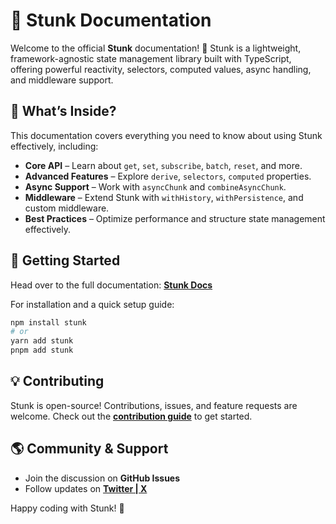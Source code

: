 # 📖 Stunk Documentation

Welcome to the official **Stunk** documentation! 🚀 Stunk is a lightweight, framework-agnostic state management library built with TypeScript, offering powerful reactivity, selectors, computed values, async handling, and middleware support.

## 📜 What’s Inside?

This documentation covers everything you need to know about using Stunk effectively, including:

- **Core API** – Learn about `get`, `set`, `subscribe`, `batch`, `reset`, and more.
- **Advanced Features** – Explore `derive`, `selectors`, `computed` properties.
- **Async Support** – Work with `asyncChunk` and `combineAsyncChunk`.
- **Middleware** – Extend Stunk with `withHistory`, `withPersistence`, and custom middleware.
- **Best Practices** – Optimize performance and structure state management effectively.

## 🔗 Getting Started

Head over to the full documentation: **[Stunk Docs](http://stunk.vercel.app)**

For installation and a quick setup guide:

```sh
npm install stunk
# or
yarn add stunk
pnpm add stunk
```

## 💡 Contributing

Stunk is open-source! Contributions, issues, and feature requests are welcome. Check out the **[contribution guide](your-contribution-guide-url-here)** to get started.

## 🌎 Community & Support

- Join the discussion on **GitHub Issues**
- Follow updates on **[Twitter | X](https://x.com/dev_azeez)**

Happy coding with Stunk! 🎉
